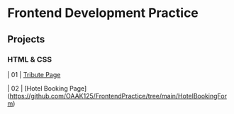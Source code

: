 # Frontend Development Practice 
<h2>Projects </h2>

<h3> HTML & CSS </h3>
                                                                   
| 01  | [Tribute Page](https://github.com/OAAK125/FrontendPractice/tree/main/TributePage) 

| 02  | [Hotel Booking Page] (https://github.com/OAAK125/FrontendPractice/tree/main/HotelBookingForm)
